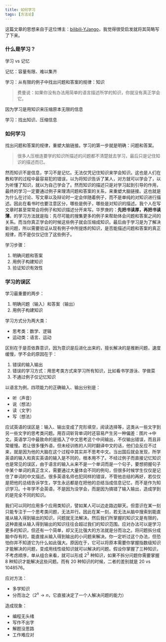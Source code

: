 ```yaml
---
title: 如何学习
tags: [方法论]
---
```


这篇文章的思想来自于这位博主：[bilibili-YJango](https://space.bilibili.com/344849038/)，我觉得很受启发就将其简略写了下来。

### 什么是学习？

学习 vs 记忆

记忆：容量有限、难以集齐

学习：从有限的例子中找出问题和答案的规律：知识

> 费曼说：如果你没有办法用简单的语言描述所学的知识，你就没有真正学会它。

因为学习是用知识来压缩原本无限的信息

学习：找出知识、压缩信息

<!-- more -->

### 如何学习

找出问题和答案的规律，重塑大脑链接。学习的第一步就是明确：问题和答案。

> 很多人压根连要学的知识所描述的问题都不清楚就去学习，最后只是记住知识的描述而已。

然而知识不是信息，学习不是记忆。无法仅凭记住知识来学会知识。这也是人们在教和学的过程中最容易犯的错误，以为将知识告诉了某人，对方就可以学会了，以为听懂了知识，就以为自己学会了。然而知识的描述只是对学习起到引导的作用，最终的学习一定要通过例子来理清问题和答案的关系，来重塑大脑链接。这也就是为什么在讨论、写文章以及辩论时一定会伴随着例子，而不是单纯的对知识进行描述。因此在看书时也要注意区分，哪些是例子，哪些是对知识的描述。我个人在写文章时甚至常常会将例子和知识描述分开来写。华罗庚的：**先把书读厚，再把书读薄**。的学习方法就是指：先尽可能的搜集更多的例子来帮助体会问题和答案之间的关系。而当你真正学会的时候这些例子就会压缩成知识。最后由于学习是为了解决新问题，所以需要验证从现有例子中所提炼的知识，是否能描述问题和答案的真正规律，而不是仅仅记住了这些例子。

学习步骤：

1. 明确问题和答案
2. 用例子构建知识
3. 验证知识有效性

### 学习的误区

学习最重要的两步：

1. 明确问题（输入）和答案（输出）
2. 用例子构建知识

学习方式分为两大类：

- 思考类：数学、逻辑
- 运动类：语言、运动

区别在于是否依靠意识，因为意识是后进化出来的，擅长解决的是推断问题，速度缓慢，学不会的原因在于：

1. 错误的输入输出
2. 错误的学习方式：用思考类方式来学习所有知识，比如看书学游泳、学做菜
3. 不通过例子仅记忆知识

以语言为例，四项能力的正确输入、输出分别是：

- 听（声音）
- 说（想法）
- 读（文字）
- 写（想法）

应试英语的误区是：输入、输出变成了完形填空，阅读选择等，这类从一些文字到另一些文字的思考类问题。用百词斩背单词时还容易产生另一种偏差：图片->中文。英语学习中最致命的是插入了中文思考这个中间输出，不仅输出错误，而且非常缓慢。若让很多懂外语，但未经训练的人同时翻译中文的话，他们会反应不过来，就是因为他的大脑在这个过程中其实并不思考中文。当出国后就会发现，所学英语的输入和真实英语的输入是不同的，根本用不了。不经过例子而直接记忆知识也是常见的误区，由于语言的输入从来不是一个单词而是一个句子，要想把握句子中某个单词的真正含义，需要通过大量体会不同的例句，但很多时候学生仅仅是记住了单词的中文描述。很多英语名师也犯同样的错误，不管他总结的再好，若仅仅是把他的总结告诉学生，学生永远都是在把他的总结当成信息记忆，而不是作为知识学习。十年学不会英语，不是因为没学会，而是因为搞错了输入输出，造成学到的是完全不同的知识。

我们可以同时应用多个应用类知识，譬如某人可以边走路边聊天。但意识在某一刻只能专注于一个思考类问题，无法并行。因此在某一刻，若无法从脑中搜索到能直接从输入得到输出的知识，问题就无法解决。然后我们所掌握的知识又是有限的，这种直接从输入得到输出的知识往往会超过我们的知识范围。应对办法可以是学习更多的知识，但还有一个简单，却又无比强大的方法就是分而治之。将问题拆分成脑中存有的，能直接从输入得到输出的小问题来解决。你一定听过这个办法，但恐怕你并不知道它为什么如此强大。原因在于，它可以将原本需要你掌握指数级知识才能解决的问题，变成用线性级知识就可以解决的问题。假设你掌握了三种知识，不考虑顺序，单从组合来看，就可以形成 $2^3$ 种知识，如果不拆分问题你需要掌握 8 种知识才能解决这些问题。而有 20 种知识的时候，二者的差别就是 20 vs 1048576。

应对方法：

- 多学知识
- 分而治之（$2^n \rightarrow n$，它直接决定了一个人解决问题的能力）

造成现象：

- 编程无头绪
- 写作不出字
- 解题没思路
- 工作难应对
